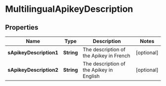 

# MultilingualApikeyDescription

## Properties

Name | Type | Description | Notes
------------ | ------------- | ------------- | -------------
**sApikeyDescription1** | **String** | The description of the Apikey in French |  [optional]
**sApikeyDescription2** | **String** | The description of the Apikey in English |  [optional]




